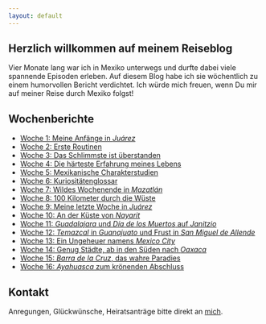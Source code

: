 ```yaml
---
layout: default
---
```

## Herzlich willkommen auf meinem Reiseblog
<!-- 
Einmal die Woche lade ich hier eine Beschreibung meiner neuesten Erlebnisse hoch. 
Ich würde mich freuen, wenn Du mir auf meiner Reise durch Mexiko folgst! -->

Vier Monate lang war ich in Mexiko unterwegs und durfte dabei viele spannende Episoden erleben. Auf diesem Blog habe ich sie wöchentlich zu einem humorvollen Bericht verdichtet. Ich würde mich freuen, wenn Du mir auf meiner Reise durch Mexiko folgst!

## Wochenberichte

- [Woche 1: Meine Anfänge in _Juárez_](./w1)
- [Woche 2: Erste Routinen](./w2)
- [Woche 3: Das Schlimmste ist überstanden](./w3)
- [Woche 4: Die härteste Erfahrung meines Lebens](./w4)
- [Woche 5: Mexikanische Charakterstudien](./w5)
- [Woche 6: Kuriositätenglossar](./w6)
- [Woche 7: Wildes Wochenende in _Mazatlán_](./w7)
- [Woche 8: 100 Kilometer durch die Wüste](./w8)
- [Woche 9: Meine letzte Woche in _Juárez_](./w9)
- [Woche 10: An der Küste von _Nayarit_](./w10)
- [Woche 11: _Guadalajara_ und _Día de los Muertos_ auf _Janitzio_](./w11)
- [Woche 12: _Temazcal_ in _Guanajuato_ und Frust in _San Miguel de Allende_](./w12)
- [Woche 13: Ein Ungeheuer namens _Mexico City_](./w13)
- [Woche 14: Genug Städte, ab in den Süden nach _Oaxaca_](./w14)
- [Woche 15: _Barra de la Cruz_, das wahre Paradies](./w15)
- [Woche 16: _Ayahuasca_ zum krönenden Abschluss](./w16)

## Kontakt

Anregungen, Glückwünsche, Heiratsanträge bitte direkt an <a href="mailto:nickueng@gmail.com">mich</a>.
